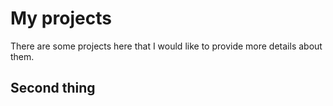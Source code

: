 # My projects

There are some projects here that I would like to provide more details about them.

## Second thing